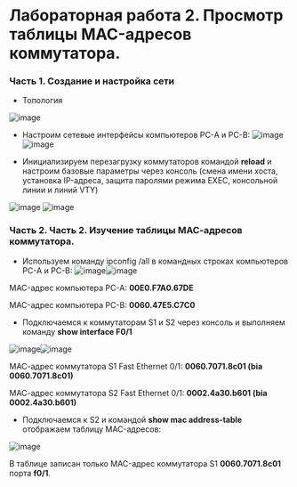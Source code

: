# Лабораторная работа 2. Просмотр таблицы MAC-адресов коммутатора.
### Часть 1. Создание и настройка сети
- Топология

![image](https://user-images.githubusercontent.com/89464074/131843044-4f97c3a9-73f1-451d-8d96-2de7b902a006.png)

- Настроим сетевые интерфейсы компьютеров PC-A и PC-B:
![image](https://user-images.githubusercontent.com/89464074/131844243-dc5a25f4-eb2b-4d10-8601-7a1ead8a9d59.png) ![image](https://user-images.githubusercontent.com/89464074/131844407-1a944791-cf7a-415d-96a7-4d66e1cf70ec.png)

- Инициализируем перезагрузку коммутаторов командой **reload** и настроим базовые параметры через консоль (смена имени хоста, установка IP-адреса, защита паролями режима EXEC, консольной линии и линий VTY)

![image](https://user-images.githubusercontent.com/89464074/132118028-32d09088-01fe-40a4-a198-73a1f1947fd2.png)
![image](https://user-images.githubusercontent.com/89464074/132118191-4979eede-0df0-4d61-9c13-3772fa2a0daa.png)





### Часть 2. Часть 2. Изучение таблицы МАС-адресов коммутатора.

- Используем команду ipconfig /all в командных строках компьютеров PC-A и PC-B:
![image](https://user-images.githubusercontent.com/89464074/131844929-081419a7-155d-4df5-a38a-937abb9966b6.png)![image](https://user-images.githubusercontent.com/89464074/131845002-4fdc59fb-f4ec-4540-8112-460facd3e0a9.png)

MAC-адрес компьютера PC-A: **00E0.F7A0.67DE**

MAC-адрес компьютера PC-B: **0060.47E5.C7C0**

- Подключаемся к коммутаторам S1 и S2 через консоль и выполняем команду **show interface F0/1**

![image](https://user-images.githubusercontent.com/89464074/131845707-82454613-c7ff-480a-a333-5dcb042bda06.png)![image](https://user-images.githubusercontent.com/89464074/131845864-556b235f-1046-4706-aa81-97b0e6b41266.png)

МАС-адрес коммутатора S1 Fast Ethernet 0/1: **0060.7071.8c01 (bia 0060.7071.8c01)**

МАС-адрес коммутатора S2 Fast Ethernet 0/1: **0002.4a30.b601 (bia 0002.4a30.b601)**

- Подключаемся к S2 и командой **show mac address-table** отображаем таблицу MAC-адресов:

![image](https://user-images.githubusercontent.com/89464074/131846777-4ba6276e-972f-415b-af54-b741b13e31de.png)

В таблице записан только MAC-адрес коммутатора S1 **0060.7071.8c01** порта **f0/1**.




